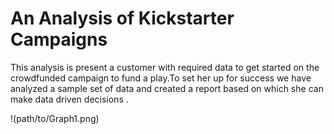 # An Analysis of Kickstarter Campaigns
This analysis is present a customer with required data to get started on the crowdfunded campaign to fund a play.To set her up for success we have analyzed a sample set of data and created a report based on which she can make data driven decisions .

!(path/to/Graph1.png)

